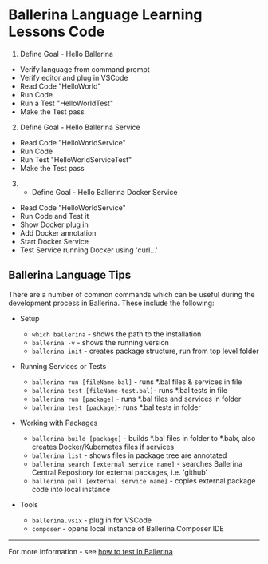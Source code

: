 # Ballerina Language Learning Lessons Code 

1. Define Goal - Hello Ballerina
 - Verify language from command prompt
 - Verify editor and plug in VSCode
 - Read Code "HelloWorld"
 - Run Code
 - Run a Test "HelloWorldTest"
 - Make the Test pass

2. Define Goal - Hello Ballerina Service
 - Read Code "HelloWorldService"
 - Run Code
 - Run Test "HelloWorldServiceTest"
 - Make the Test pass

3. - Define Goal - Hello Ballerina Docker Service
 - Read Code "HelloWorldService"
 - Run Code and Test it
 - Show Docker plug in
 - Add Docker annotation
 - Start Docker Service
 - <Remote> Test Service running Docker using 'curl...'


 ## Ballerina Language Tips

 There are a number of common commands which can be useful during the development process in Ballerina.  These include the following:
- Setup
    - `which ballerina` - shows the path to the installation
    - `ballerina -v` - shows the running version
    - `ballerina init` - creates package structure, run from top level folder  

- Running Services or Tests  
    - `ballerina run [fileName.bal]` - runs *.bal files & services in file
    - `ballerina test [fileName-test.bal]`- runs *.bal tests in file
    - `ballerina run [package]` - runs *.bal files and services in folder
    - `ballerina test [package]`- runs *.bal tests in folder
- Working with Packages
    - `ballerina build [package]` - builds *.bal files in folder to *.balx, also creates Docker/Kubernetes files if services 
    - `ballerina list` - shows files in package tree
are annotated
    - `ballerina search [external service name]` - searches Ballerina Central Repository for external packages, i.e. 'github'
    - `ballerina pull [external service name]` - copies external package code into local instance

- Tools
    - `ballerina.vsix` - plug in for VSCode
    - `composer` - opens local instance of Ballerina Composer IDE


-------

 For more information - see [how to test in Ballerina](https://ballerina.io/learn/how-to-test-ballerina-code/index.html)